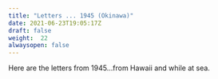 ```yaml
---
title: "Letters ... 1945 (Okinawa)"
date: 2021-06-23T19:05:17Z
draft: false
weight:  22
alwaysopen: false
---
```

Here are the letters from 1945...from Hawaii and while at sea.


